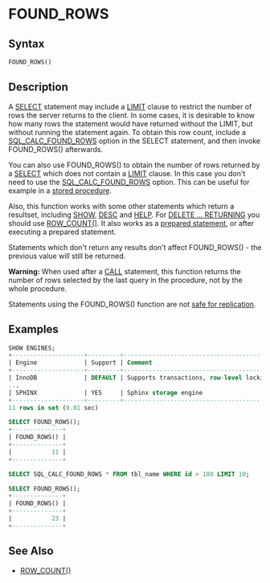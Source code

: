 # FOUND_ROWS

## Syntax

```sql
FOUND_ROWS()
```

## Description

A [SELECT](/sql-statements-structure/sql-statements/data-manipulation/selecting-data/select) statement may include a [LIMIT](/kb/en/select/#limit) clause to restrict the number
of rows the server returns to the client. In some cases, it is
desirable to know how many rows the statement would have returned
without the LIMIT, but without running the statement again. To obtain
this row count, include a [SQL_CALC_FOUND_ROWS](/kb/en/select/#sql_calc_found_rows) option in the SELECT
statement, and then invoke FOUND_ROWS() afterwards.

You can also use FOUND_ROWS() to obtain the number of rows returned by a [SELECT](/sql-statements-structure/sql-statements/data-manipulation/selecting-data/select) which does not contain a [LIMIT](/kb/en/select/#limit) clause. In this case you don't need to use the [SQL_CALC_FOUND_ROWS](/kb/en/select/#sql_calc_found_rows) option. This can be useful for example in a [stored procedure](/programming-customizing-mariadb/stored-routines/stored-procedures).

Also, this function works with some other statements which return a resultset, including [SHOW](/sql-statements-structure/sql-statements/administrative-sql-statements/show), [DESC](/sql-statements-structure/sql-statements/administrative-sql-statements/describe) and [HELP](/sql-statements-structure/sql-statements/administrative-sql-statements/help-command). For [DELETE ... RETURNING](/sql-statements-structure/sql-statements/data-manipulation/changing-deleting-data/delete) you should use [ROW_COUNT()](/kb/en/information-functions-row_count/). It also works as a [prepared statement](/sql-statements-structure/sql-statements/prepared-statements), or after executing a prepared statement.

Statements which don't return any results don't affect FOUND_ROWS() - the previous value will still be returned.

<strong>Warning:</strong> When used after a [CALL](/sql-statements-structure/sql-statements/stored-routine-statements/call) statement, this function returns the number of rows selected by the last query in the procedure, not by the whole procedure.

Statements using the FOUND_ROWS() function are not [safe for replication](/kb/en/unsafe-statements-for-replication/).

## Examples

```sql
SHOW ENGINES;
+--------------------+---------+----------------------------------------------------------------+--------------+------+------------+
| Engine             | Support | Comment                                                        | Transactions | XA   | Savepoints |
+--------------------+---------+----------------------------------------------------------------+--------------+------+------------+
| InnoDB             | DEFAULT | Supports transactions, row-level locking, and foreign keys     | YES          | YES  | YES        |
...
| SPHINX             | YES     | Sphinx storage engine                                          | NO           | NO   | NO         |
+--------------------+---------+----------------------------------------------------------------+--------------+------+------------+
11 rows in set (0.01 sec)

SELECT FOUND_ROWS();
+--------------+
| FOUND_ROWS() |
+--------------+
|           11 |
+--------------+

SELECT SQL_CALC_FOUND_ROWS * FROM tbl_name WHERE id > 100 LIMIT 10;

SELECT FOUND_ROWS();
+--------------+
| FOUND_ROWS() |
+--------------+
|           23 |
+--------------+
```

## See Also

- [ROW_COUNT()](/kb/en/information-functions-row_count/)